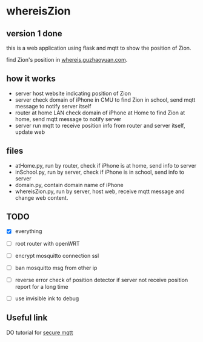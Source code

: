# whereisZion

## version 1 done

this is a web application using flask and mqtt to show the position of Zion.

find Zion's position in [whereis.guzhaoyuan.com](whereis.guzhaoyuan.com).

## how it works

- server host website indicating position of Zion
- server check domain of iPhone in CMU to find Zion in school, send mqtt message to notify server itself
- router at home LAN check domain of iPhone at Home to find Zion at home, send mqtt message to notify server
- server run mqtt to receive position info from router and server itself, update web

## files

- atHome.py, run by router, check if iPhone is at home, send info to server
- inSchool.py, run by server, check if iPhone is in school, send info to server
- domain.py, contain domain name of iPhone
- whereisZion.py, run by server, host web, receive mqtt message and change web content.

## TODO

- [x] everything
- [ ] root router with openWRT
- [ ] encrypt mosquitto connection ssl
- [ ] ban mosquitto msg from other ip
- [ ] reverse error check of position detector if server not receive position report for a long time
- [ ] use invisible ink to debug


## Useful link

DO tutorial for [secure mqtt](https://www.digitalocean.com/community/tutorials/how-to-install-and-secure-the-mosquitto-mqtt-messaging-broker-on-ubuntu-16-04)
